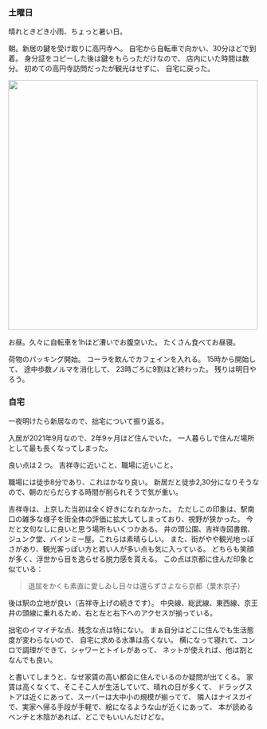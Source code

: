 ### 土曜日

晴れときどき小雨、ちょっと暑い日。

朝。新居の鍵を受け取りに高円寺へ。
自宅から自転車で向かい、30分ほどで到着。
身分証をコピーした後は鍵をもらっただけなので、
店内にいた時間は数分。
初めての高円寺訪問だったが観光はせずに、
自宅に戻った。

<img src="https://i.imgur.com/43EVMik.jpg" width="500">

お昼。久々に自転車を1hほど漕いでお腹空いた。
たくさん食べてお昼寝。

荷物のパッキング開始。
コーラを飲んでカフェインを入れる。
15時から開始して、
途中歩数ノルマを消化して、
23時ごろに9割ほど終わった。
残りは明日やろう。

### 自宅

一夜明けたら新居なので、拙宅について振り返る。

入居が2021年9月なので、2年9ヶ月ほど住んでいた。
一人暮らしで住んだ場所として最も長くなってしまった。

良い点は２つ。
吉祥寺に近いこと、職場に近いこと。

職場には徒歩8分であり、これはかなり良い。
新居だと徒歩2,30分になりそうなので、朝のだらだらする時間が削られそうで気が重い。

吉祥寺は、上京した当初は全く好きになれなかった。
ただしこの印象は、駅南口の雑多な様子を街全体の評価に拡大してしまっており、視野が狭かった。
今だと文句なしに良いと思う場所もいくつかある。
井の頭公園、吉祥寺図書館、ジュンク堂、バインミー屋。これらは素晴らしい。
また、街がやや観光地っぽさがあり、観光客っぽい方と若い人が多い点も気に入っている。
どちらも笑顔が多く、浮世から目を逸らせる脱力感を貰える。
この点は京都に住んだ印象と似ている：

> 退屈をかくも素直に愛しゐし日々は還らずさよなら京都（栗木京子）

後は駅の立地が良い（吉祥寺上げの続きです）。
中央線、総武線、東西線、京王井の頭線に乗れるため、右と左と右下へのアクセスが揃っている。

拙宅のイマイチな点、残念な点は特にない。
まぁ自分はどこに住んでも生活態度が変わらないので、
自宅に求める水準は高くない。
横になって寝れて、コンロで調理ができて、シャワーとトイレがあって、
ネットが使えれば、他は割となんでも良い。

と書いてしまうと、なぜ家賃の高い都会に住んでいるのか疑問が出てくる。
家賃は高くなくて、そこそこ人が生活していて、晴れの日が多くて、
ドラッグストアは近くにあって、スーパーは大中小の規模が揃ってて、
隣人はナイスガイで、実家へ帰る手段が手軽で、絵になるような山が近くにあって、
本が読めるベンチと木陰があれば、どこでもいいんだけどな。

